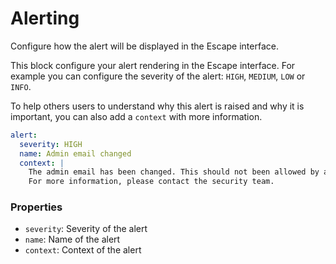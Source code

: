 # Alerting

Configure how the alert will be displayed in the Escape interface.

This block configure your alert rendering in the Escape interface.
For example you can configure the severity of the alert: `HIGH`, `MEDIUM`, `LOW` or `INFO`.

To help others users to understand why this alert is raised and why it is important, you can also add a `context`
with more information.

```yaml
alert:
  severity: HIGH
  name: Admin email changed
  context: |
    The admin email has been changed. This should not been allowed by any API.
    For more information, please contact the security team.
```

### Properties

- `severity`: Severity of the alert
- `name`: Name of the alert
- `context`: Context of the alert
